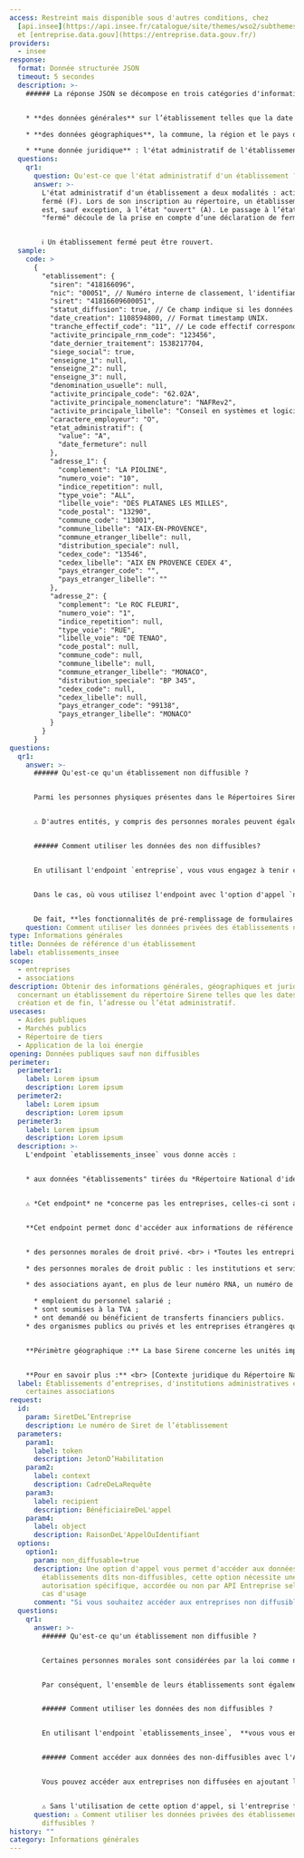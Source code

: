 ```yaml
---
access: Restreint mais disponible sous d'autres conditions, chez
  [api.insee](https://api.insee.fr/catalogue/site/themes/wso2/subthemes/insee/pages/item-info.jag?name=Sirene&version=V3&provider=insee)
  et [entreprise.data.gouv](https://entreprise.data.gouv.fr/)
providers:
  - insee
response:
  format: Donnée structurée JSON
  timeout: 5 secondes
  description: >-
    ###### La réponse JSON se décompose en trois catégories d'informations : 


    * **des données générales** sur l’établissement telles que la date de création, le nombre de salariés et la tranche effectif, l'activité principale et le statut de l'établissement par rapport à l'entreprise : s'agit-il du siège social ?

    * **des données géographiques**, la commune, la région et le pays d'implatation ; ainsi que l'adresse précise reconstruite par API Entreprise.  

    * **une donnée juridique** : l'état administratif de l'établissement et la date de fermeture le cas échéant.
  questions:
    qr1:
      question: Qu'est-ce que l'état administratif d'un établissement ?
      answer: >-
        L'état administratif d'un établissement a deux modalités : actif (A) ou
        fermé (F). Lors de son inscription au répertoire, un établissement
        est, sauf exception, à l’état "ouvert" (A). Le passage à l’état
        "fermé" découle de la prise en compte d’une déclaration de fermeture.


        ℹ️ Un établissement fermé peut être rouvert.
  sample:
    code: >
      {
        "etablissement": {
          "siren": "418166096",
          "nic": "00051", // Numéro interne de classement, l'identifiant à 5 chiffres de l'établissement, qui se trouve à la fin du numéro de SIRET.
          "siret": "41816609600051",
          "statut_diffusion": true, // Ce champ indique si les données de l'établissement sont diffusables ("true") ou non ("false").
          "date_creation": 1108594800, // Format timestamp UNIX.
          "tranche_effectif_code": "11", // Le code effectif correspond à une fourchette de nombre de salariés, et correspond à la nomenclature de l'INSEE(http://www.sirene.fr/sirene/public/variable/tefen)
          "activite_principale_rnm_code": "123456",
          "date_dernier_traitement": 1538217704,
          "siege_social": true,
          "enseigne_1": null,
          "enseigne_2": null,
          "enseigne_3": null,
          "denomination_usuelle": null,
          "activite_principale_code": "62.02A",
          "activite_principale_nomenclature": "NAFRev2",
          "activite_principale_libelle": "Conseil en systèmes et logiciels informatiques",
          "caractere_employeur": "O",
          "etat_administratif": {
            "value": "A",
            "date_fermeture": null
          },
          "adresse_1": {
            "complement": "LA PIOLINE",
            "numero_voie": "10",
            "indice_repetition": null,
            "type_voie": "ALL",
            "libelle_voie": "DES PLATANES LES MILLES",
            "code_postal": "13290",
            "commune_code": "13001",
            "commune_libelle": "AIX-EN-PROVENCE",
            "commune_etranger_libelle": null,
            "distribution_speciale": null,
            "cedex_code": "13546",
            "cedex_libelle": "AIX EN PROVENCE CEDEX 4",
            "pays_etranger_code": "",
            "pays_etranger_libelle": ""
          },
          "adresse_2": {
            "complement": "Le ROC FLEURI",
            "numero_voie": "1",
            "indice_repetition": null,
            "type_voie": "RUE",
            "libelle_voie": "DE TENAO",
            "code_postal": null,
            "commune_code": null,
            "commune_libelle": null,
            "commune_etranger_libelle": "MONACO",
            "distribution_speciale": "BP 345",
            "cedex_code": null,
            "cedex_libelle": null,
            "pays_etranger_code": "99138",
            "pays_etranger_libelle": "MONACO"
          }
        }
      }
questions:
  qr1:
    answer: >-
      ###### Qu'est-ce qu'un établissement non diffusible ?


      Parmi les personnes physiques présentes dans le Répertoires Sirene, certaines, très majoritairement des entreprises individuelles, ont explicitement demandé de ne pas figurer en diffusion commerciale, en vertu de l'[article A123-96 du Code du Commerce](https://www.legifrance.gouv.fr/affichCodeArticle.do;jsessionid=C505A51DBC1A4EB1FFF3764C69ACDB1C.tpdjo11v_1?idArticle=LEGIARTI000020165030&cidTexte=LEGITEXT000005634379&dateTexte=20100702). Cela signifie qu'elles donnent accord de la diffusion de leur données uniquement à des organismes habilités et à des administrations. **De fait, leurs données ne sont pas publiques.**


      ⚠️ D'autres entités, y compris des personnes morales peuvent également être considérées comme non diffusibles, il s'agit notamment de la Défense Nationale, en vertu de l'[article A 123-95 du Code du commerce](https://www.legifrance.gouv.fr/affichCodeArticle.do;jsessionid=A50D4E549BAC95B63FFE10B24F86D7A5.tplgfr21s_1?idArticle=LEGIARTI000020165032&cidTexte=LEGITEXT000005634379&dateTexte=20100702), des SIRET immatriculés spécifiquement pour les impôts (Urssaf et comptabilités publiques).


      ###### Comment utiliser les données des non diffusibles?


      En utilisant l'endpoint `entreprise`, vous vous engagez à tenir compte du statut de diffusion le plus récent de chaque personne physique. 


      Dans le cas, où vous utilisez l'endpoint avec l'option d'appel `non_diffusable`, et que le champ `"diffusable_commercialement"` de la réponse JSON affiche `=false`, cela signifie que l'entreprise est non diffusible et que vous vous engagez à n’utiliser ces informations que dans le cadre strict de vos missions de service public, à ne pas les rediffuser ni les divulguer auprès de tiers non autorisés. 


      De fait, **les fonctionnalités de pré-remplissage de formulaires ne peuvent donc bénéficier de ces données au risque de les voir diffusées**. Il est par contre possible d’indiquer aux entreprises qu’elles peuvent modifier leur statut, même provisoirement, auprès de l’INSEE à l’adresse suivante : <https://statut-diffusion-sirene.insee.fr.>
    question: Comment utiliser les données privées des établissements non diffusibles ?
type: Informations générales
title: Données de référence d'un établissement
label: etablissements_insee
scope:
  - entreprises
  - associations
description: Obtenir des informations générales, géographiques et juridiques
  concernant un établissement du répertoire Sirene telles que les dates de
  création et de fin, l’adresse ou l’état administratif.
usecases:
  - Aides publiques
  - Marchés publics
  - Répertoire de tiers
  - Application de la loi énergie
opening: Données publiques sauf non diffusibles
perimeter:
  perimeter1:
    label: Lorem ipsum
    description: Lorem ipsum
  perimeter2:
    label: Lorem ipsum
    description: Lorem ipsum
  perimeter3:
    label: Lorem ipsum
    description: Lorem ipsum
  description: >-
    L'endpoint `etablissements_insee` vous donne accès : 


    * aux données "établissements" tirées du *Répertoire National d'identification des entreprises et des établissements*, géré par l'INSEE au travers du système Sirene


    ⚠️ *Cet endpoint* ne *concerne pas les entreprises, celles-ci sont appelables avec l'endpoint `entreprises_insee`*


    **Cet endpoint permet donc d'accéder aux informations de référence concernant les établissements:**


    * des personnes morales de droit privé. <br> ℹ️ *Toutes les entreprises immatriculées au Registre du Commerce et des Sociétés et au Répertoire des Métiers figurent dans la base Sirene* ; 

    * des personnes morales de droit public : les institutions et services de l’État et les collectivités territoriales ;

    * des associations ayant, en plus de leur numéro RNA, un numéro de SIREN/SIRET délivré lorsqu'elles :

      * emploient du personnel salarié ; 
      * sont soumises à la TVA ; 
      * ont demandé ou bénéficient de transferts financiers publics.
    * des organismes publics ou privés et les entreprises étrangères qui ont une représentation ou une activité en France.


    **Périmètre géographique :** La base Sirene concerne les unités implantées en métropole, dans les DOM et dans les collectivités d'Outre-Mer de Saint Pierre et Miquelon, Saint Barthélémy et Saint Martin. <br>⚠️ *Pour la Nouvelle-Calédonie, la Polynésie française, et Wallis-et-Futuna, seul le secteur public administratif, de l'État ou des communes est répertorié.*


    **Pour en savoir plus :** <br> [Contexte juridique du Répertoire National d’identification des entreprises et des établissements](https://www.legifrance.gouv.fr/affichCode.do;jsessionid=134EFA0EE7BDCA89C2D6B31E02C48430.tplgfr30s_3?idSectionTA=LEGISCTA000006178890&cidTexte=LEGITEXT000005634379&dateTexte=20100904)
  label: Établissements d’entreprises, d'institutions administratives et de
    certaines associations
request:
  id:
    param: SiretDeL’Entreprise
    description: Le numéro de Siret de l’établissement
  parameters:
    param1:
      label: token
      description: JetonD’Habilitation
    param2:
      label: context
      description: CadreDeLaRequête
    param3:
      label: recipient
      description: BénéficiaireDeL'appel
    param4:
      label: object
      description: RaisonDeL'AppelOuIdentifiant
  options:
    option1:
      param: non_diffusable=true
      description: Une option d'appel vous permet d'accéder aux données des
        établissements dîts non-diffusibles, cette option nécessite une
        autorisation spécifique, accordée ou non par API Entreprise selon votre
        cas d'usage
      comment: "Si vous souhaitez accéder aux entreprises non diffusibles :"
  questions:
    qr1:
      answer: >-
        ###### Qu'est-ce qu'un établissement non diffusible ?


        Certaines personnes morales sont considérées par la loi comme non diffusibles, et à ce titre **leur données réportoriées dans le registre Sirene ne sont pas publiques**. Il s'agit notamment de la Défense Nationale, conformément à l'[article A 123-95 du Code du commerce](https://www.legifrance.gouv.fr/affichCodeArticle.do;jsessionid=A50D4E549BAC95B63FFE10B24F86D7A5.tplgfr21s_1?idArticle=LEGIARTI000020165032&cidTexte=LEGITEXT000005634379&dateTexte=20100702), ou des SIRET immatriculés spécifiquement pour les impôts (Urssaf et comptabilités publiques). 


        Par conséquent, l'ensemble de leurs établissements sont également considérés comme non-diffusibles.


        ###### Comment utiliser les données des non diffusibles ?


        En utilisant l'endpoint `etablissements_insee`,  **vous vous engagez** à n’utiliser ces informations que dans le cadre strict de vos missions de service public, **à ne pas les rediffuser ni les divulguer auprès de tiers non autorisés**. 


        ###### Comment accéder aux données des non-diffusibles avec l'API Entreprise ?


        Vous pouvez accéder aux entreprises non diffusées en ajoutant le paramètre `non_diffusables=true`. Un champ supplémentaire apparaît alors `diffusable_commercialement` indiquant si l'entreprise est diffusée ou non.


        ⚠️ Sans l'utilisation de cette option d'appel, si l'entreprise fait partie des non-diffusible, l'API vous renverra un code HTTP 403, même si votre token comporte les droits d'accès.
      question: ⚠️ Comment utiliser les données privées des établissements non
        diffusibles ?
history: ""
category: Informations générales
---
```

